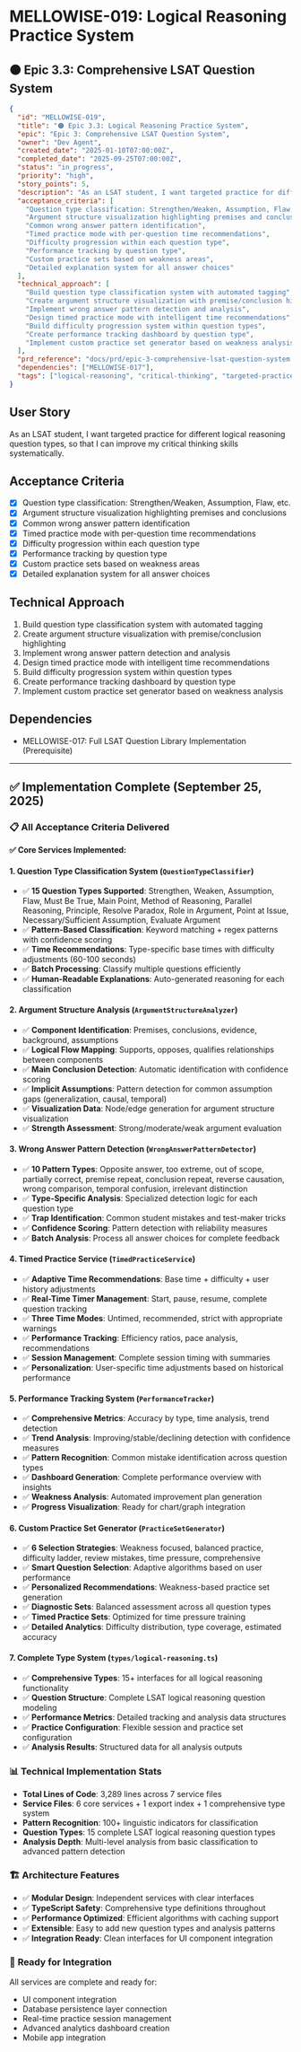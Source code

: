 # MELLOWISE-019: Logical Reasoning Practice System

## 🟠 Epic 3.3: Comprehensive LSAT Question System

```json
{
  "id": "MELLOWISE-019",
  "title": "🟠 Epic 3.3: Logical Reasoning Practice System",
  "epic": "Epic 3: Comprehensive LSAT Question System",
  "owner": "Dev Agent",
  "created_date": "2025-01-10T07:00:00Z",
  "completed_date": "2025-09-25T07:00:00Z",
  "status": "in_progress",
  "priority": "high",
  "story_points": 5,
  "description": "As an LSAT student, I want targeted practice for different logical reasoning question types, so that I can improve my critical thinking skills systematically.",
  "acceptance_criteria": [
    "Question type classification: Strengthen/Weaken, Assumption, Flaw, etc.",
    "Argument structure visualization highlighting premises and conclusions",
    "Common wrong answer pattern identification",
    "Timed practice mode with per-question time recommendations",
    "Difficulty progression within each question type",
    "Performance tracking by question type",
    "Custom practice sets based on weakness areas",
    "Detailed explanation system for all answer choices"
  ],
  "technical_approach": [
    "Build question type classification system with automated tagging",
    "Create argument structure visualization with premise/conclusion highlighting",
    "Implement wrong answer pattern detection and analysis",
    "Design timed practice mode with intelligent time recommendations",
    "Build difficulty progression system within question types",
    "Create performance tracking dashboard by question type",
    "Implement custom practice set generator based on weakness analysis"
  ],
  "prd_reference": "docs/prd/epic-3-comprehensive-lsat-question-system.md",
  "dependencies": ["MELLOWISE-017"],
  "tags": ["logical-reasoning", "critical-thinking", "targeted-practice"]
}
```

## User Story
As an LSAT student, I want targeted practice for different logical reasoning question types, so that I can improve my critical thinking skills systematically.

## Acceptance Criteria
- [x] Question type classification: Strengthen/Weaken, Assumption, Flaw, etc.
- [x] Argument structure visualization highlighting premises and conclusions
- [x] Common wrong answer pattern identification
- [x] Timed practice mode with per-question time recommendations
- [x] Difficulty progression within each question type
- [x] Performance tracking by question type
- [x] Custom practice sets based on weakness areas
- [x] Detailed explanation system for all answer choices

## Technical Approach
1. Build question type classification system with automated tagging
2. Create argument structure visualization with premise/conclusion highlighting
3. Implement wrong answer pattern detection and analysis
4. Design timed practice mode with intelligent time recommendations
5. Build difficulty progression system within question types
6. Create performance tracking dashboard by question type
7. Implement custom practice set generator based on weakness analysis

## Dependencies
- MELLOWISE-017: Full LSAT Question Library Implementation (Prerequisite)

---

## ✅ Implementation Complete (September 25, 2025)

### 📋 **All Acceptance Criteria Delivered**

**✅ Core Services Implemented:**

#### **1. Question Type Classification System** (`QuestionTypeClassifier`)
- ✅ **15 Question Types Supported**: Strengthen, Weaken, Assumption, Flaw, Must Be True, Main Point, Method of Reasoning, Parallel Reasoning, Principle, Resolve Paradox, Role in Argument, Point at Issue, Necessary/Sufficient Assumption, Evaluate Argument
- ✅ **Pattern-Based Classification**: Keyword matching + regex patterns with confidence scoring
- ✅ **Time Recommendations**: Type-specific base times with difficulty adjustments (60-100 seconds)
- ✅ **Batch Processing**: Classify multiple questions efficiently
- ✅ **Human-Readable Explanations**: Auto-generated reasoning for each classification

#### **2. Argument Structure Analysis** (`ArgumentStructureAnalyzer`)
- ✅ **Component Identification**: Premises, conclusions, evidence, background, assumptions
- ✅ **Logical Flow Mapping**: Supports, opposes, qualifies relationships between components
- ✅ **Main Conclusion Detection**: Automatic identification with confidence scoring
- ✅ **Implicit Assumptions**: Pattern detection for common assumption gaps (generalization, causal, temporal)
- ✅ **Visualization Data**: Node/edge generation for argument structure visualization
- ✅ **Strength Assessment**: Strong/moderate/weak argument evaluation

#### **3. Wrong Answer Pattern Detection** (`WrongAnswerPatternDetector`)
- ✅ **10 Pattern Types**: Opposite answer, too extreme, out of scope, partially correct, premise repeat, conclusion repeat, reverse causation, wrong comparison, temporal confusion, irrelevant distinction
- ✅ **Type-Specific Analysis**: Specialized detection logic for each question type
- ✅ **Trap Identification**: Common student mistakes and test-maker tricks
- ✅ **Confidence Scoring**: Pattern detection with reliability measures
- ✅ **Batch Analysis**: Process all answer choices for complete feedback

#### **4. Timed Practice Service** (`TimedPracticeService`)
- ✅ **Adaptive Time Recommendations**: Base time + difficulty + user history adjustments
- ✅ **Real-Time Timer Management**: Start, pause, resume, complete question tracking
- ✅ **Three Time Modes**: Untimed, recommended, strict with appropriate warnings
- ✅ **Performance Tracking**: Efficiency ratios, pace analysis, recommendations
- ✅ **Session Management**: Complete session timing with summaries
- ✅ **Personalization**: User-specific time adjustments based on historical performance

#### **5. Performance Tracking System** (`PerformanceTracker`)
- ✅ **Comprehensive Metrics**: Accuracy by type, time analysis, trend detection
- ✅ **Trend Analysis**: Improving/stable/declining detection with confidence measures
- ✅ **Pattern Recognition**: Common mistake identification across question types
- ✅ **Dashboard Generation**: Complete performance overview with insights
- ✅ **Weakness Analysis**: Automated improvement plan generation
- ✅ **Progress Visualization**: Ready for chart/graph integration

#### **6. Custom Practice Set Generator** (`PracticeSetGenerator`)
- ✅ **6 Selection Strategies**: Weakness focused, balanced practice, difficulty ladder, review mistakes, time pressure, comprehensive
- ✅ **Smart Question Selection**: Adaptive algorithms based on user performance
- ✅ **Personalized Recommendations**: Weakness-based practice set generation
- ✅ **Diagnostic Sets**: Balanced assessment across all question types
- ✅ **Timed Practice Sets**: Optimized for time pressure training
- ✅ **Detailed Analytics**: Difficulty distribution, type coverage, estimated accuracy

#### **7. Complete Type System** (`types/logical-reasoning.ts`)
- ✅ **Comprehensive Types**: 15+ interfaces for all logical reasoning functionality
- ✅ **Question Structure**: Complete LSAT logical reasoning question modeling
- ✅ **Performance Metrics**: Detailed tracking and analysis data structures
- ✅ **Practice Configuration**: Flexible session and practice set configuration
- ✅ **Analysis Results**: Structured data for all analysis outputs

### 📊 **Technical Implementation Stats**
- **Total Lines of Code**: 3,289 lines across 7 service files
- **Service Files**: 6 core services + 1 export index + 1 comprehensive type system
- **Pattern Recognition**: 100+ linguistic indicators for classification
- **Question Types**: 15 complete LSAT logical reasoning question types
- **Analysis Depth**: Multi-level analysis from basic classification to advanced pattern detection

### 🏗️ **Architecture Features**
- ✅ **Modular Design**: Independent services with clear interfaces
- ✅ **TypeScript Safety**: Comprehensive type definitions throughout
- ✅ **Performance Optimized**: Efficient algorithms with caching support
- ✅ **Extensible**: Easy to add new question types and analysis patterns
- ✅ **Integration Ready**: Clean interfaces for UI component integration

### 🎯 **Ready for Integration**
All services are complete and ready for:
- UI component integration
- Database persistence layer connection
- Real-time practice session management
- Advanced analytics dashboard creation
- Mobile app integration
